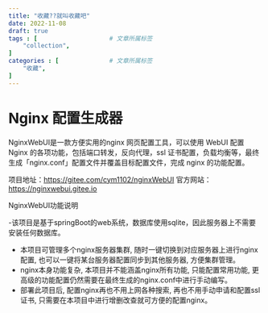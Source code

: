 ```yaml
---
title: "收藏??就叫收藏吧"
date: 2022-11-08
draft: true
tags : [                    # 文章所属标签
    "collection",
]
categories : [              # 文章所属标签
    "收藏",
]
---
```


# Nginx 配置生成器

NginxWebUI是一款方便实用的nginx 网页配置工具，可以使用 WebUI 配置 Nginx 的各项功能，包括端口转发，反向代理，ssl 证书配置，负载均衡等，最终生成「nginx.conf」配置文件并覆盖目标配置文件，完成 nginx 的功能配置。

项目地址：https://gitee.com/cym1102/nginxWebUI
官方网站：https://nginxwebui.gitee.io

NginxWebUI功能说明

-该项目是基于springBoot的web系统，数据库使用sqlite，因此服务器上不需要安装任何数据库。
- 本项目可管理多个nginx服务器集群, 随时一键切换到对应服务器上进行nginx配置, 也可以一键将某台服务器配置同步到其他服务器, 方便集群管理。
- nginx本身功能复杂, 本项目并不能涵盖nginx所有功能, 只能配置常用功能, 更高级的功能配置仍然需要在最终生成的nginx.conf中进行手动编写。
- 部署此项目后, 配置nginx再也不用上网各种搜索, 再也不用手动申请和配置ssl证书, 只需要在本项目中进行增删改查就可方便的配置nginx。
